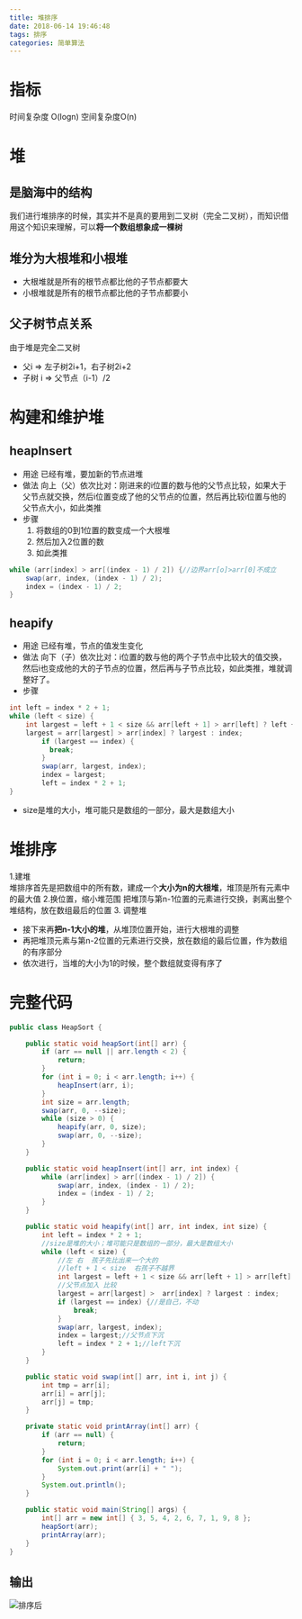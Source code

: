 ```yaml
---
title: 堆排序
date: 2018-06-14 19:46:48
tags: 排序
categories: 简单算法 
---
```

#  指标
时间复杂度 O(logn)
空间复杂度O(n)

<!-- more -->
# 堆

## 是脑海中的结构
我们进行堆排序的时候，其实并不是真的要用到二叉树（完全二叉树），而知识借用这个知识来理解，可以**将一个数组想象成一棵树**

## 堆分为大根堆和小根堆
- 大根堆就是所有的根节点都比他的子节点都要大
- 小根堆就是所有的根节点都比他的子节点都要小

## 父子树节点关系
由于堆是完全二叉树
- 父i   =>  左子树2i+1，右子树2i+2
- 子树 i  =>  父节点（i-1）/2

# 构建和维护堆

## 	heapInsert
- 用途
已经有堆，要加新的节点进堆
- 做法
向上（父）依次比对：刚进来的i位置的数与他的父节点比较，如果大于父节点就交换，然后i位置变成了他的父节点的位置，然后再比较i位置与他的父节点大小，如此类推
- 步骤
  1. 将数组的0到1位置的数变成一个大根堆
  2. 然后加入2位置的数
  3. 如此类推

```java
while (arr[index] > arr[(index - 1) / 2]) {//边界arr[o]>arr[0]不成立
    swap(arr, index, (index - 1) / 2);
    index = (index - 1) / 2;
}
```

## 	heapify
- 用途
已经有堆，节点的值发生变化
- 做法
向下（子）依次比对：i位置的数与他的两个子节点中比较大的值交换，然后i也变成他的大的子节点的位置，然后再与子节点比较，如此类推，堆就调整好了。
- 步骤

```java
int left = index * 2 + 1;
while (left < size) {
	int largest = left + 1 < size && arr[left + 1] > arr[left] ? left + 1 : left;
	largest = arr[largest] > arr[index] ? largest : index;
		if (largest == index) {
		  break;
		}
		swap(arr, largest, index);
		index = largest;
		left = index * 2 + 1;
}
```

- size是堆的大小，堆可能只是数组的一部分，最大是数组大小

# 堆排序
1.建堆  
堆排序首先是把数组中的所有数，建成一个**大小为n的大根堆**，堆顶是所有元素中的最大值
2.换位置，缩小堆范围
把堆顶与第n-1位置的元素进行交换，剥离出整个堆结构，放在数组最后的位置
3. 调整堆
- 接下来再**把n-1大小的堆**，从堆顶位置开始，进行大根堆的调整
- 再把堆顶元素与第n-2位置的元素进行交换，放在数组的最后位置，作为数组的有序部分
- 依次进行，当堆的大小为1的时候，整个数组就变得有序了

# 完整代码

```java
public class HeapSort {

	public static void heapSort(int[] arr) {
		if (arr == null || arr.length < 2) {
			return;
		}
		for (int i = 0; i < arr.length; i++) {
			heapInsert(arr, i);
		}
		int size = arr.length;
		swap(arr, 0, --size);
		while (size > 0) {
			heapify(arr, 0, size);
			swap(arr, 0, --size);
		}
	}

	public static void heapInsert(int[] arr, int index) {
		while (arr[index] > arr[(index - 1) / 2]) {
			swap(arr, index, (index - 1) / 2);
			index = (index - 1) / 2;
		}
	}

	public static void heapify(int[] arr, int index, int size) {
		int left = index * 2 + 1;
		//size是堆的大小；堆可能只是数组的一部分，最大是数组大小
		while (left < size) {
			//左 右  孩子先比出来一个大的
			//left + 1 < size  右孩子不越界
			int largest = left + 1 < size && arr[left + 1] > arr[left] ? left + 1 : left;
			//父节点加入 比较
			largest = arr[largest] >  arr[index] ? largest : index;
			if (largest == index) {//是自己，不动
				break;
			}
			swap(arr, largest, index);
			index = largest;//父节点下沉
			left = index * 2 + 1;//left下沉
		}
	}

	public static void swap(int[] arr, int i, int j) {
		int tmp = arr[i];
		arr[i] = arr[j];
		arr[j] = tmp;
	}

	private static void printArray(int[] arr) {
		if (arr == null) {
			return;
		}
		for (int i = 0; i < arr.length; i++) {
			System.out.print(arr[i] + " ");
		}
		System.out.println();
	}

	public static void main(String[] args) {
		int[] arr = new int[] { 3, 5, 4, 2, 6, 7, 1, 9, 8 };
		heapSort(arr);
		printArray(arr);
	}
}
```

## 输出

![排序后](http://p7vxw6hv7.bkt.clouddn.com/18-6-7/81901530.jpg)



